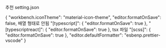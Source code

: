 추천 setting.json

{
  "workbench.iconTheme": "material-icon-theme",
  "editor.formatOnSave": false,
  배열 형태로 안됨
  "[typescript]": {
    "editor.formatOnSave": true
  },
  "[typescriptreact]": {
    "editor.formatOnSave": true
  },
  tsx 파일
  "[scss]": {
    "editor.formatOnSave": true
  },
  "editor.defaultFormatter": "esbenp.prettier-vscode"
}
